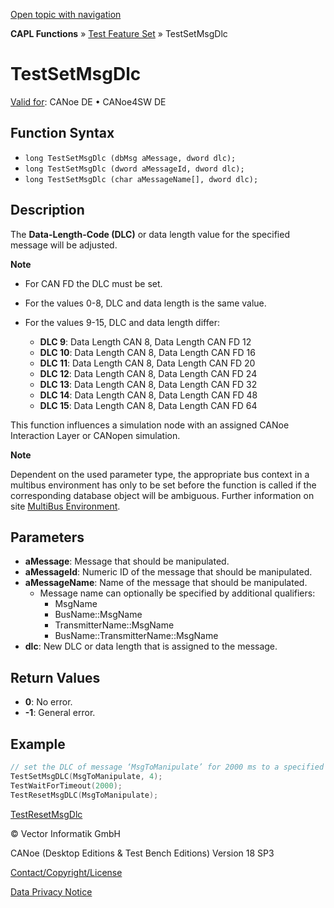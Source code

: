 [Open topic with navigation](../../../../../CANoeDEFamily.htm#Topics/CAPLFunctions/Test/Functions/CAPLfunctionTestSetSetMsgDlc.md)

**CAPL Functions** » [Test Feature Set](../CAPLfunctionsTFSOverview.md) » TestSetMsgDlc

# TestSetMsgDlc

[Valid for](../../../Shared/FeatureAvailability.md): CANoe DE • CANoe4SW DE

## Function Syntax

- `long TestSetMsgDlc (dbMsg aMessage, dword dlc);`
- `long TestSetMsgDlc (dword aMessageId, dword dlc);`
- `long TestSetMsgDlc (char aMessageName[], dword dlc);`

## Description

The **Data-Length-Code (DLC)** or data length value for the specified message will be adjusted.

**Note**

- For CAN FD the DLC must be set.
- For the values 0-8, DLC and data length is the same value.
- For the values 9-15, DLC and data length differ:

  - **DLC 9**: Data Length CAN 8, Data Length CAN FD 12
  - **DLC 10**: Data Length CAN 8, Data Length CAN FD 16
  - **DLC 11**: Data Length CAN 8, Data Length CAN FD 20
  - **DLC 12**: Data Length CAN 8, Data Length CAN FD 24
  - **DLC 13**: Data Length CAN 8, Data Length CAN FD 32
  - **DLC 14**: Data Length CAN 8, Data Length CAN FD 48
  - **DLC 15**: Data Length CAN 8, Data Length CAN FD 64

This function influences a simulation node with an assigned CANoe Interaction Layer or CANopen simulation.

**Note**

Dependent on the used parameter type, the appropriate bus context in a multibus environment has only to be set before the function is called if the corresponding database object will be ambiguous. Further information on site [MultiBus Environment](../../../Shared/CAPL/General/TestMultiBusEnvironment.md).

## Parameters

- **aMessage**: Message that should be manipulated.
- **aMessageId**: Numeric ID of the message that should be manipulated.
- **aMessageName**: Name of the message that should be manipulated.
  - Message name can optionally be specified by additional qualifiers:
    - MsgName
    - BusName::MsgName
    - TransmitterName::MsgName
    - BusName::TransmitterName::MsgName
- **dlc**: New DLC or data length that is assigned to the message.

## Return Values

- **0**: No error.
- **-1**: General error.

## Example

```c
// set the DLC of message ‘MsgToManipulate’ for 2000 ms to a specified length
TestSetMsgDLC(MsgToManipulate, 4);
TestWaitForTimeout(2000);
TestResetMsgDLC(MsgToManipulate);
```

[TestResetMsgDlc](CAPLfunctionTestResetMsgDlc.md)

© Vector Informatik GmbH

CANoe (Desktop Editions & Test Bench Editions) Version 18 SP3

[Contact/Copyright/License](../../../Shared/ContactCopyrightLicense.md)

[Data Privacy Notice](https://www.vector.com/int/en/company/get-info/privacy-policy/)